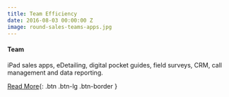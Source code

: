 ```yaml
---
title: Team Efficiency
date: 2016-08-03 00:00:00 Z
image: round-sales-teams-apps.jpg
---
```


#### Team

iPad sales apps, eDetailing, digital pocket guides, field surveys, CRM, call management and data reporting.

[Read More](/ipad-sales-apps/){: .btn .btn-lg .btn-border }